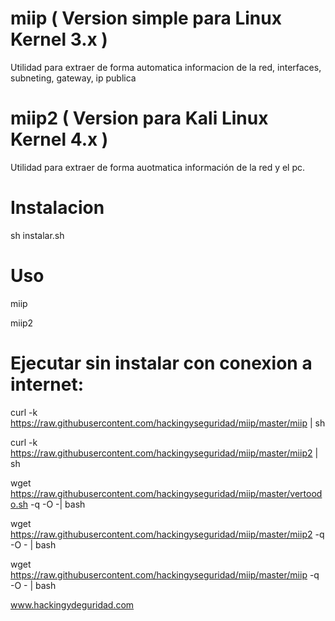 # miip ( Version simple para Linux Kernel 3.x )

Utilidad para extraer de forma automatica informacion de la red, interfaces, subneting, gateway, ip publica

# miip2 ( Version para Kali Linux Kernel 4.x )

Utilidad para extraer de forma auotmatica información de la red y el pc.

# Instalacion

sh instalar.sh

# Uso

miip 

miip2

# Ejecutar sin instalar con conexion a internet:

curl -k https://raw.githubusercontent.com/hackingyseguridad/miip/master/miip | sh

curl -k https://raw.githubusercontent.com/hackingyseguridad/miip/master/miip2 | sh

wget https://raw.githubusercontent.com/hackingyseguridad/miip/master/vertoodo.sh  -q -O -| bash 

wget https://raw.githubusercontent.com/hackingyseguridad/miip/master/miip2 -q -O - | bash 

wget https://raw.githubusercontent.com/hackingyseguridad/miip/master/miip -q -O - | bash 

www.hackingydeguridad.com

